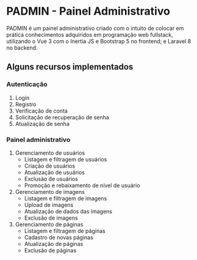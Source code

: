# PADMIN - Painel Administrativo
PADMIN é um painel administrativo criado com o intuito de colocar em prática conhecimentos adquiridos em programação web fullstack, utilizando o Vue 3 com o Inertia JS e Bootstrap 5 no frontend; e Laravel 8 no backend.

## Alguns recursos implementados
### Autenticação
1. Login
2. Registro
3. Verificação de conta
4. Solicitação de recuperação de senha
5. Atualização de senha

### Painel administrativo
1. Gerenciamento de usuários
   - Listagem e filtragem de usuários
   - Criação de usuários
   - Atualização de usuários
   - Exclusão de usuários
   - Promoção e rebaixamento de nível de usuário
2. Gerenciamento de imagens
   - Listagem e filtragem de imagens
   - Upload de imagens
   - Atualização de dados das imagens
   - Exclusão de imagens
3. Gerenciamento de páginas
   - Listagem e filtragem de páginas
   - Cadastro de novas páginas
   - Atualização de páginas
   - Exclusão de páginas
